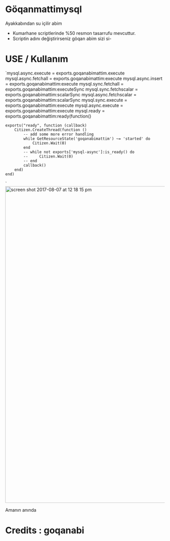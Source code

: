 # Göqanmattimysql

Ayakkabından su içilir abim

- Kumarhane scriptlerinde %50 resmon tasarrufu mevcuttur.
- Scriptin adını değiştirirseniz göqan abim sizi si-



# USE / Kullanım

`mysql.async.execute = exports.goqanabimattim.execute
mysql.async.fetchall = exports.goqanabimattim:execute
mysql.async.insert =  exports.goqanabimattim:execute
mysql.sync.fetchall = exports.goqanabimattim:executeSync
mysql.sync.fetchscalar = exports.goqanabimattim:scalarSync
mysql.async.fetchscalar = exports.goqanabimattim:scalarSync
mysql.sync.execute = exports.goqanabimattim:execute
mysql.async.execute = exports.goqanabimattim:execute
mysql.ready = exports.goqanabimattim:ready(function()


    exports("ready", function (callback)
        Citizen.CreateThread(function ()
            -- add some more error handling
            while GetResourceState('goqanabimattim') ~= 'started' do
                Citizen.Wait(0)
            end
            -- while not exports['mysql-async']:is_ready() do
            --     Citizen.Wait(0)
            -- end
            callback()
        end)
    end)
    
`
<img width="1804" height="1000" alt="screen shot 2017-08-07 at 12 18 15 pm" src="https://cdn.discordapp.com/attachments/856837932282150922/856983390209048656/unknown.png">

Amanın anında

# Credits : goqanabi
